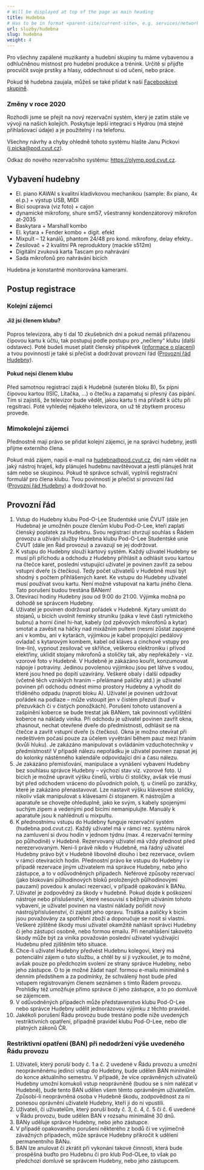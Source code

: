 ```yaml
---
# Will be displayed at top of the page as main heading
title: Hudebna
# Has to be in format <parent-site/current-site>, e.g. services/network (notice missing slash at the beginning)
url: sluzby/hudebna
slug: hudebna
weight: 4
---
```


Pro všechny zapálené muzikanty a hudební skupiny tu máme vybavenou a odhlučněnou místnost pro hudební produkce a trénink. Určitě si přijďte procvičit svoje prstíky a hlasy, oddechnout si od učení, nebo práce.

Pokud tě hudebna zaujala, můžeš se také přidat k naší [Facebookové skupině](https://www.facebook.com/groups/135514173251273/?fref=ts).

### Změny v roce 2020

Rozhodli jsme se přejít na nový rezervační systém, který je zatím stále ve vývoji na našich kolejích. Poskytuje lepší integraci s Hydrou (má stejné přihlašovací údaje) a je použitelný i na telefonu.

Všechny návrhy a chyby ohledně tohoto systému hlašte Janu Pickovi (j.picka@pod.cvut.cz).

Odkaz do nového rezervačního systému: https://olymp.pod.cvut.cz.

## Vybavení hudebny

- El. piano KAWAI s kvalitní kladívkovou mechanikou (sample: 8x piano, 4x el.p.) + výstup USB, MIDI
- Bicí souprava (viz foto) + cajon
- dynamické mikrofony, shure sm57, všestranný kondenzátorový mikrofon at-2035
- Baskytara + Marshall kombo
- El. kytara + Fender kombo + digit. efekt
- Mixpult – 12 kanálů, phantom 24/48 pro kond. mikrofony, delay efekty..
- Zesilovač + 2 kvalitní PA reproduktory (mackie s512m)
- Digitální zvuková karta Tascam pro nahrávání
- Sada mikrofonů pro nahrávání bicích

Hudebna je konstantně monitorována kamerami.

## Postup registrace

### Kolejní zájemci

#### Již jsi členem klubu?

Popros televizora, aby ti dal 10 zkušebních dní a pokud nemáš přiřazenou čipovou kartu k účtu, tak postupuj podle postupu pro „nečleny“ klubu (další odstavec). Poté budeš muset platit členský příspěvek ([informace o placení](https://pod.cvut.cz/sluzby/poplatky-za-clenstvi/)) a tvou povinností je také si přečíst a dodržovat provozní řád ([Provozní řád Hudebny](https://wiki.pod.cvut.cz/_media/hudebna-provozni-rad-2014.pdf)).

#### Pokud nejsi členem klubu

Před samotnou registrací zajdi k Hudebně (suterén bloku B), 5x pípni čipovou kartou (ISIC, Lítačka, …) o čtečku a zapamatuj si přesný čas pípání. Tím si zajistíš, že televizor bude vědět, jakou kartu ti má přiřadit k účtu při regsitraci. Poté vyhledej nějakého televizora, on už tě zbytkem procesu provede.

### Mimokolejní zájemci

Přednostně mají právo se přidat kolejní zájemci, je na správci hudebny, jestli přijme externího člena.

Pokud máš zájem, napiš e-mail na hudebna@pod.cvut.cz, dej nám vědět na jaký nástroj hraješ, kdy plánuješ hudebnu navštěvovat a jestli plánuješ hrát sám nebo se skupinou.
Pokud tě správce schválí, vyplníš registrační formulář pro člena klubu. Tvou povinností je přečíst si provozní řád ([Provozní řád Hudebny](https://wiki.pod.cvut.cz/_media/hudebna-provozni-rad-2014.pdf)) a dodržovat ho.

## Provozní řád

1. Vstup do Hudebny klubu Pod-O-Lee Studentské unie ČVUT (dále jen Hudebna) je umožněn pouze členům klubu Pod-O-Lee, kteří zaplatí členský poplatek za Hudebnu. Svou registrací stvrzují souhlas s Řádem provozu a užívání služby Hudebna klubu Pod-O-Lee Studentské unie ČVUT (dále jen Řád provozu) a zavazují se jej dodržovat.
2. K vstupu do Hudebny slouží kartový systém. Každý uživatel Hudebny se musí při příchodu a odchodu z Hudebny přihlásit a odhlásit svou kartou na čtečce karet, poslední vstupující uživatel je povinen zavřít za sebou vstupní dveře (s čtečkou). Tedy počet uživatelů v Hudebně musí být shodný s počtem přihlášených karet. Ke vstupu do Hudebny uživatel musí používat svou kartu. Není možné vstupovat na kartu jiného člena. Tato porušení budou trestána BANem!
3. Otevírací hodiny Hudebny jsou od 9:00 do 21:00. Výjimka možná po dohodě se správcem Hudebny.
4. Uživatel je povinen dodržovat pořádek v Hudebně. Kytary umístit do stojanů, u bicích uvolnit řemínky struníku (páka v levé části rytmického bubnu) a horní činel hi-hat, kabely (od zpěvových mikrofónů a kytar) smotat a zavěsit na háčky nad mixážním pultem (nesmí zůstat zapojené ani v kombu, ani v kytarách, výjimkou je kabel propojující pedálový ovladač s kytarovým kombem, kabel od kláves a cinchové vstupy pro line-lin), vypnout zesilovač ve skříňce, veškerou elektroniku i přívod elektřiny, uklidit stojany mikrofonů a stoličky tak, aby nepřekážely - viz. vzorové foto v Hudebně. V Hudebně je zákázáno kouřit, konzumovat nápoje i potraviny. Jedinou povolenou výjimkou jsou pet láhve s vodou, které jsou hned po dopití uzavírány. Veškeré obaly i další odpadky (včetně těch vzniklých hraním – přelámané paličky atd.) je uživatel povinen při odchodu odnést mimo prostory Hudebny a vyhodit do tříděného odpadu (naproti bloku A). Uživatel je povinen udržovat pořádek na podlaze – může vstoupit jen v čistém přezutí (buď v přezuvkách či v čistých ponožkách). Porušení tohoto ustanovení a zašpinění koberce se bude trestat jak BANem, tak povinností vyčištění koberce na náklady viníka. Při odchodu je uživatel povinen zavřít okna, zhasnout, nechat otevřené dveře do předmístnosti, odhlásit se na čtečce a zavřít vstupní dveře (s čtečkou). Okna je možno otevírat při nedeštivém počasí pouze za účelem vyvětrání během pauz mezi hraním (kvůli hluku). Je zakázáno manipulovat s ovládáním vzduchotechniky v předmístnosti! V případě nálezu nepořádku je uživatel povinen zapsat jej do kolonky nástěnného kalendáře odpovídající dni a času nálezu.
5. Je zakázáno přemisťování, manipulace a vynášení vybavení Hudebny bez souhlasu správce Hudebny – výchozí stav viz. vzorové foto. U bicích je možné upravit výšku činelů, virblu či stoličky, avšak vše musí být před odchodem vráceno do původních poloh, tj. u činelů po zarážky, které je zakázáno přenastavovat. Lze nastavit výšku klávesové stoličky, nikoliv však manipulovat s klávesami či stojanem. K nástrojům a aparatuře se chovejte ohleduplně, jako ke svým, s kabely spojenými suchým zipem a vedenými pod bicími nemanipulujte. Manuály k aparatuře jsou k nahlédnutí u mixpultu.
6. K přednostnímu vstupu do Hudebny funguje rezervační systém (hudebna.pod.cvut.cz). Každý uživatel má v rámci rez. systému nárok na zamluvení si dvou hodin v jednom týdnu (max. 4 rezervační termíny po půlhodině) v Hudebně. Rezervovaný uživatel má vždy přednost před nerezervovaným. Není-li právě nikdo v Hudebně, má řádný uživatel Hudebny právo být v Hudebně libovolně dlouho i bez rezervace, ovšem v rámci otevíracích hodin. Přednostní právo ke vstupu do Hudebny i v případě rezervace jiným uživatelem má správce Hudebny, nebo jeho zástupce, a to v odůvodněných případech. Neférové způsoby rezervací (jako blokování půlhodinových bloků proložených půlhodinovými pauzami) povedou k anulaci rezervací, v případě opakování k BANu.
7. Uživatel je zodpovědný za škody v hudebně. Pokud dojde k poškození nástroje nebo příslušenství, které nesouvisí s běžným užíváním tohoto vybavení, je uživatel povinen na vlastní náklady pořídit nový nástroj/příslušenství, či zajistit jeho opravu. Trsátka a paličky k bicím jsou považovány za spotřební zboží a doporučuje se nosit si vlastní. Veškeré zjištěné škody musí uživatel okamžitě nahlásit správci Hudebny či jeho zástupci osobně, nebo formou emailu. Při nenahlášení takovéto škody může být za viníka považován poslední uživatel využívající Hudebnu před zjištěním této situace.
8. Chce-li uživatel Hudebny předvést Hudebnu kolegovi, který má potenciální zájem o tuto službu, a chtěl by si ji vyzkoušet, je to možné, avšak pouze po předchozím svolení ze strany správce Hudebny, nebo jeho zástupce. O to je možné žádat např. formou e-mailu minimálně s denním předstihem a za podmínky, že schválený host bude před vstupem registrovaným členem seznámen s tímto Řádem provozu. Prohlídky též umožňuje přímo správce či jeho zástupce, a to po domluvě se zájemcem.
9. V odůvodněných případech může představenstvo klubu Pod-O-Lee nebo správce Hudebny udělit jednorázovou výjimku z těchto pravidel.
10. Jakékoli porušení Řádu provozu bude trestáno podle níže uvedených restriktivních opatření, případně pravidel klubu Pod-O-Lee, nebo dle platných zákonů ČR.

### Restriktivní opatření (BAN) při nedodržení výše uvedeného Řádu provozu

1. Uživateli, který poruší body č. 1 a č. 2 uvedené v Řádu provozu a umožní neoprávněnému jedinci vstup do Hudebny, bude udělen BAN minimálně do konce aktuálního semestru. V případě, že více oprávněných uživatelů Hudebny umožní komukoli vstup neoprávněně (budou se s ním nalézat v Hudebně), bude tento BAN udělen všem těmto oprávněným uživatelům. Způsobí-li neoprávněná osoba v Hudebně škodu, zodpovědnost za ni ponesou oprávnění uživatelé Hudebny, kteří ji do ni vpustili.
2. Uživateli, či uživatelům, který poruší body č. 3, č. 4, č. 5 či č. 6 uvedené v Řádu provozu, bude udělen BAN v rozsahu minimálně 30 dnů.
3. BANy uděluje správce Hudebny, nebo jeho zástupce.
4. V případě opakovaného porušení některého z bodů či ve vyjímečně závažných případech, může správce Hudebny přikročit k udělení permanentního BANu.
5. BAN lze anulovat či zkrátit při vykonání takové činnosti, která bude prospěšná buďto pro Hudebnu či pro klub Pod-OLee, to však po předchozí domluvě se správcem Hudebny, nebo jeho zástupcem.
